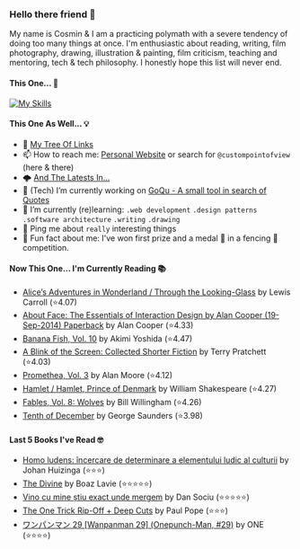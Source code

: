 ### Hello there friend 👋

My name is Cosmin & I am a practicing polymath with a severe tendency of doing too many things at once.
I'm enthusiastic about reading, writing, film photography, drawing, illustration & painting, film criticism, teaching and mentoring, tech & tech philosophy.
I honestly hope this list will never end.

#### This One... 🧠
[![My Skills](https://skillicons.dev/icons?i=linux,html,css,tailwind,js,ts,nextjs,gatsby,nodejs,react,go,py,dart,flutter,figma,webpack,electron,rabbitmq,raspberrypi,jenkins,netlify,ansible,aws,azure,gcp,mongodb,redis,sqlite,bash,powershell,docker,git,vscode&perline=15)](https://skillicons.dev)

#### This One As Well... 💡
- 🌲 [My Tree Of Links](https://linktr.ee/custompointofview)
- 📫 How to reach me: [Personal Website](https://custompointofview.com/) or search for `@custompointofview` (here & there)
- 🌩️ [And The Latests In...](https://custompointofview.com/latests)
- 🔭 (Tech) I’m currently working on [GoQu - A small tool in search of Quotes](https://github.com/custompointofview/goqu)
- 🌱 I’m currently (re)learning: `.web development` `.design patterns` `.software architecture` `.writing` `.drawing` 
- 💬 Ping me about `really` interesting things
- 🐡 Fun fact about me: I've won first prize and a medal 🥇 in a fencing 🤺 competition.

#### Now This One... I'm Currently Reading 📚
<!-- GOODREADS-LIST:START -->
- [Alice’s Adventures in Wonderland / Through the Looking-Glass](https://www.goodreads.com/review/show/5988311315?utm_medium=api&utm_source=rss) by Lewis Carroll (⭐️4.07)
- [About Face: The Essentials of Interaction Design by Alan Cooper (19-Sep-2014) Paperback](https://www.goodreads.com/review/show/5957343999?utm_medium=api&utm_source=rss) by Alan Cooper (⭐️4.33)
- [Banana Fish, Vol. 10](https://www.goodreads.com/review/show/4602429210?utm_medium=api&utm_source=rss) by Akimi Yoshida (⭐️4.47)
- [A Blink of the Screen: Collected Shorter Fiction](https://www.goodreads.com/review/show/3570112383?utm_medium=api&utm_source=rss) by Terry Pratchett (⭐️4.03)
- [Promethea, Vol. 3](https://www.goodreads.com/review/show/3403029181?utm_medium=api&utm_source=rss) by Alan Moore (⭐️4.12)
- [Hamlet / Hamlet, Prince of Denmark](https://www.goodreads.com/review/show/3395531630?utm_medium=api&utm_source=rss) by William Shakespeare (⭐️4.27)
- [Fables, Vol. 8: Wolves](https://www.goodreads.com/review/show/3084491891?utm_medium=api&utm_source=rss) by Bill Willingham (⭐️4.26)
- [Tenth of December](https://www.goodreads.com/review/show/3349948960?utm_medium=api&utm_source=rss) by George Saunders (⭐️3.98)
<!-- GOODREADS-LIST:END -->

#### Last 5 Books I've Read 🤓
<!-- GOODREADS-READ-LIST:START -->
- [Homo ludens: încercare de determinare a elementului ludic al culturii](https://www.goodreads.com/review/show/4386586339?utm_medium=api&utm_source=rss) by Johan Huizinga (⭐⭐⭐)
- [The Divine](https://www.goodreads.com/review/show/6096573324?utm_medium=api&utm_source=rss) by Boaz Lavie (⭐⭐⭐⭐⭐)
- [Vino cu mine știu exact unde mergem](https://www.goodreads.com/review/show/3149491013?utm_medium=api&utm_source=rss) by Dan Sociu (⭐⭐⭐⭐⭐)
- [The One Trick Rip-Off + Deep Cuts](https://www.goodreads.com/review/show/6060290531?utm_medium=api&utm_source=rss) by Paul Pope (⭐⭐⭐)
- [ワンパンマン 29 [Wanpanman 29] (Onepunch-Man, #29)](https://www.goodreads.com/review/show/6054485106?utm_medium=api&utm_source=rss) by ONE (⭐⭐⭐⭐)
<!-- GOODREADS-READ-LIST:END -->

<!-- #### Some Stats 👷 -->
<!--START_SECTION:waka-->
<!--END_SECTION:waka--> 

